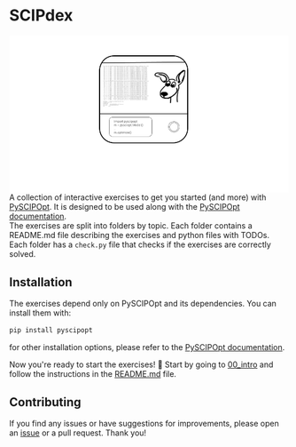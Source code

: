 # SCIPdex  

<img src="logo.png" align="right" width="700px">

A collection of interactive exercises to get you started (and more) with [PySCIPOpt](https://github.com/scipopt/PySCIPOpt).
It is designed to be used along with the [PySCIPOpt documentation](https://scipopt.github.io/PySCIPOpt/docs/html/index.html).  
The exercises are split into folders by topic. Each folder contains a README.md file describing the exercises and python files with TODOs. Each folder has a `check.py` file that checks if the exercises are correctly solved.

## Installation
The exercises depend only on PySCIPOpt and its dependencies. You can install them with:
```bash
pip install pyscipopt
```
for other installation options, please refer to the [PySCIPOpt documentation](https://pyscipopt.readthedocs.io/en/latest/install.html).

Now you're ready to start the exercises! 🚀 Start by going to [00_intro](00_intro) and follow the instructions in the [README.md](00_intro/README.md) file.

## Contributing
If you find any issues or have suggestions for improvements, please open an [issue](https://github.com/mmghannam/scipdex/issues/new/choose) or a pull request. Thank you!
